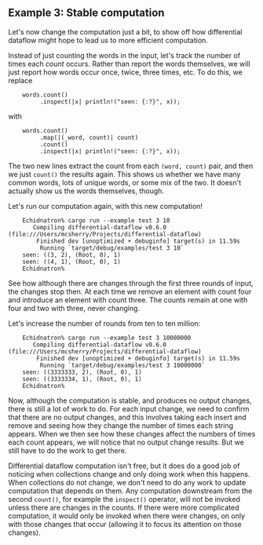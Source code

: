 ## Example 3: Stable computation

Let's now change the computation just a bit, to show off how differential dataflow might hope to lead us to more efficient computation.

Instead of just counting the words in the input, let's track the number of times each *count* occurs. Rather than report the words themselves, we will just report how words occur once, twice, three times, etc. To do this, we replace

```rust,no_run
    words.count()
         .inspect(|x| println!("seen: {:?}", x));
```

with

```rust,no_run
    words.count()
         .map(|(_word, count)| count)
         .count()
         .inspect(|x| println!("seen: {:?}", x));
```

The two new lines extract the count from each `(word, count)` pair, and then we just `count()` the results again. This shows us whether we have many common words, lots of unique words, or some mix of the two. It doesn't actually show us the words themselves, though.

Let's run our computation again, with this new computation!

        Echidnatron% cargo run --example test 3 10
           Compiling differential-dataflow v0.6.0 (file:///Users/mcsherry/Projects/differential-dataflow)
            Finished dev [unoptimized + debuginfo] target(s) in 11.59s
             Running `target/debug/examples/test 3 10`
        seen: ((3, 2), (Root, 0), 1)
        seen: ((4, 1), (Root, 0), 1)
        Echidnatron%

See how although there are changes through the first three rounds of input, the changes stop then. At each time we remove an element with count four and introduce an element with count three. The counts remain at one with four and two with three, never changing.

Let's increase the number of rounds from ten to ten million:

        Echidnatron% cargo run --example test 3 10000000
           Compiling differential-dataflow v0.6.0 (file:///Users/mcsherry/Projects/differential-dataflow)
            Finished dev [unoptimized + debuginfo] target(s) in 11.59s
             Running `target/debug/examples/test 3 10000000`
        seen: ((3333333, 2), (Root, 0), 1)
        seen: ((3333334, 1), (Root, 0), 1)
        Echidnatron%

Now, although the computation is stable, and produces no output changes, there is still a lot of work to do. For each input change, we need to confirm that there are no output changes, and this involves taking each insert and remove and seeing how they change the number of times each string appears. When we then see how these changes affect the numbers of times each count appears, we will notice that no output change results. But we still have to do the work to get there.

Differential dataflow computation isn't free, but it does do a good job of noticing when collections change and only doing work when this happens. When collections do not change, we don't need to do any work to update computation that depends on them. Any computation downstream from the second `count()`, for example the `inspect()` operator, will not be invoked unless there are changes in the counts. If there were more complicated computation, it would only be invoked when there were changes, on only with those changes that occur (allowing it to focus its attention on those changes).